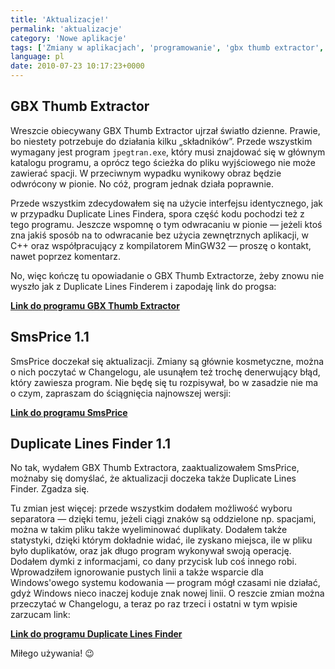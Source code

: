 ```yaml
---
title: 'Aktualizacje!'
permalink: 'aktualizacje'
category: 'Nowe aplikacje'
tags: ['Zmiany w aplikacjach', 'programowanie', 'gbx thumb extractor', 'c++', 'SmsPrice', 'Duplicate Lines Finder', 'program', 'aktualizacja']
language: pl
date: 2010-07-23 10:17:23+0000
---
```


## GBX Thumb Extractor

Wreszcie obiecywany GBX Thumb Extractor ujrzał światło dzienne. Prawie, bo niestety potrzebuje do działania kilku „składników”. Przede wszystkim wymagany jest program `jpegtran.exe`, który musi znajdować się w głównym katalogu programu, a oprócz tego ścieżka do pliku wyjściowego nie może zawierać spacji. W przeciwnym wypadku wynikowy obraz będzie odwrócony w pionie. No cóż, program jednak działa poprawnie.

Przede wszystkim zdecydowałem się na użycie interfejsu identycznego, jak w przypadku Duplicate Lines Findera, spora część kodu pochodzi też z tego programu. Jeszcze wspomnę o tym odwracaniu w pionie — jeżeli ktoś zna jakiś sposób na to odwracanie bez użycia zewnętrznych aplikacji, w C++ oraz współpracujący z kompilatorem MinGW32 — proszę o kontakt, nawet poprzez komentarz.

No, więc kończę tu opowiadanie o GBX Thumb Extractorze, żeby znowu nie wyszło jak z Duplicate Lines Finderem i zapodaję link do progsa:

**[Link do programu GBX Thumb Extractor](https://github.com/m4tx/gbx-thumb-extractor/releases/tag/v1.0)**

## SmsPrice 1.1

SmsPrice doczekał się aktualizacji. Zmiany są głównie kosmetyczne, można o nich poczytać w Changelogu, ale usunąłem też trochę denerwujący błąd, który zawiesza program. Nie będę się tu rozpisywał, bo w zasadzie nie ma o czym, zapraszam do ściągnięcia najnowszej wersji:

**[Link do programu SmsPrice](https://github.com/m4tx/smsprice/releases/tag/v1.1)**

## Duplicate Lines Finder 1.1

No tak, wydałem GBX Thumb Extractora, zaaktualizowałem SmsPrice, możnaby się domyślać, że aktualizacji doczeka także Duplicate Lines Finder. Zgadza się.

Tu zmian jest więcej: przede wszystkim dodałem możliwość wyboru separatora — dzięki temu, jeżeli ciągi znaków są oddzielone np. spacjami, można w takim pliku także wyeliminować duplikaty. Dodałem także statystyki, dzięki którym dokładnie widać, ile zyskano miejsca, ile w pliku było duplikatów, oraz jak długo program wykonywał swoją operację. Dodałem dymki z informacjami, co dany przycisk lub coś innego robi. Wprowadziłem ignorowanie pustych linii a także wsparcie dla Windows'owego systemu kodowania — program mógł czasami nie działać, gdyż Windows nieco inaczej koduje znak nowej linii. O reszcie zmian można przeczytać w Changelogu, a teraz po raz trzeci i ostatni w tym wpisie zarzucam link:

**[Link do programu Duplicate Lines Finder](https://github.com/m4tx/duplicate-lines-finder/releases/tag/v1.1)**

Miłego używania! 😉
